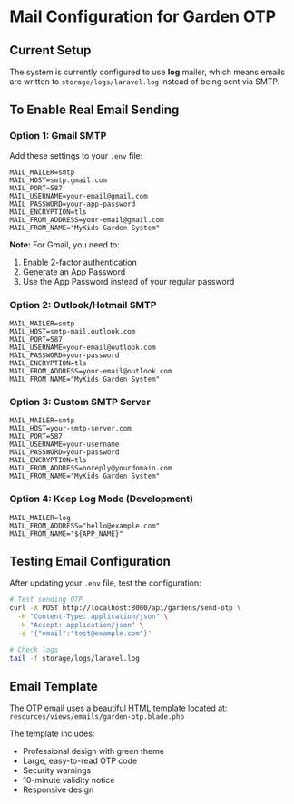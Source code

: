 # Mail Configuration for Garden OTP

## Current Setup
The system is currently configured to use **log** mailer, which means emails are written to `storage/logs/laravel.log` instead of being sent via SMTP.

## To Enable Real Email Sending

### Option 1: Gmail SMTP
Add these settings to your `.env` file:

```env
MAIL_MAILER=smtp
MAIL_HOST=smtp.gmail.com
MAIL_PORT=587
MAIL_USERNAME=your-email@gmail.com
MAIL_PASSWORD=your-app-password
MAIL_ENCRYPTION=tls
MAIL_FROM_ADDRESS=your-email@gmail.com
MAIL_FROM_NAME="MyKids Garden System"
```

**Note:** For Gmail, you need to:
1. Enable 2-factor authentication
2. Generate an App Password
3. Use the App Password instead of your regular password

### Option 2: Outlook/Hotmail SMTP
```env
MAIL_MAILER=smtp
MAIL_HOST=smtp-mail.outlook.com
MAIL_PORT=587
MAIL_USERNAME=your-email@outlook.com
MAIL_PASSWORD=your-password
MAIL_ENCRYPTION=tls
MAIL_FROM_ADDRESS=your-email@outlook.com
MAIL_FROM_NAME="MyKids Garden System"
```

### Option 3: Custom SMTP Server
```env
MAIL_MAILER=smtp
MAIL_HOST=your-smtp-server.com
MAIL_PORT=587
MAIL_USERNAME=your-username
MAIL_PASSWORD=your-password
MAIL_ENCRYPTION=tls
MAIL_FROM_ADDRESS=noreply@yourdomain.com
MAIL_FROM_NAME="MyKids Garden System"
```

### Option 4: Keep Log Mode (Development)
```env
MAIL_MAILER=log
MAIL_FROM_ADDRESS="hello@example.com"
MAIL_FROM_NAME="${APP_NAME}"
```

## Testing Email Configuration

After updating your `.env` file, test the configuration:

```bash
# Test sending OTP
curl -X POST http://localhost:8000/api/gardens/send-otp \
  -H "Content-Type: application/json" \
  -H "Accept: application/json" \
  -d '{"email":"test@example.com"}'

# Check logs
tail -f storage/logs/laravel.log
```

## Email Template

The OTP email uses a beautiful HTML template located at:
`resources/views/emails/garden-otp.blade.php`

The template includes:
- Professional design with green theme
- Large, easy-to-read OTP code
- Security warnings
- 10-minute validity notice
- Responsive design
